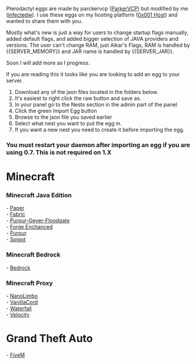 Pterodactyl eggs are made by parckervcp ([ParkerVCP](https://github.com/parkervcp/eggs)) but modified by me (<a href="https://infectedw.me">infectedw</a>). I use these eggs on my hosting platform ([0x001 Host](https://0x001.cloud)) and wanted to share them with you.

Mostly what's new is just a way for users to change startup flags manually, added default flags, and added bigger selection of JAVA providers and versions. The user can't change RAM, just Aikar's Flags, RAM is handled by {{SERVER_MEMORY}} and JAR name is handled by {{SERVER_JAR}}.

Soon I will add more as I progress.

If you are reading this it looks like you are looking to add an egg to your server.

1. Download any of the json files located in the folders below.
2. It's easiest to right click the raw button and save as.
3. In your panel go to the Nests section in the admin part of the panel
4. Click the green Import Egg button
5. Browse to the json file you saved earlier
6. Select what nest you want to put the egg in.
7. If you want a new nest you need to create it before importing the egg.

<h3>You must restart your daemon after importing an egg if you are using 0.7. This is not required on 1.X</h3>


<h1>Minecraft</h1>
<h3>Minecraft Java Edition</h3>
- <a href="https://github.com/infectedw/pterodactyl-eggs/blob/main/minecraft/egg-paper.json">Paper</a><br>
- <a href="https://github.com/infectedw/pterodactyl-eggs/blob/main/minecraft/egg-fabric.json">Fabric</a><br>
- <a href="https://github.com/infectedw/pterodactyl-eggs/blob/main/minecraft/egg-purpur-geysermc-floodgate.json">Purpur-Geyer-Floodgate</a><br>
- <a href="https://github.com/infectedw/pterodactyl-eggs/blob/main/minecraft/egg-forge.json">Forge Enchanced</a><br>
- <a href="https://github.com/infectedw/pterodactyl-eggs/blob/main/minecraft/egg-purpur.json">Purpur</a><br>
- <a href="https://github.com/infectedw/pterodactyl-eggs/blob/main/minecraft/egg-spigot.json">Spigot</a><br>
<h3>Minecraft Bedrock</h3>
- <a href="https://github.com/infectedw/pterodactyl-eggs/blob/main/minecraft/egg-bedrock.json">Bedrock</a><br>

<h3>Minecraft Proxy</h3>
- <a href="https://github.com/infectedw/pterodactyl-eggs/blob/main/minecraft/egg-nano-limbo.json">NanoLimbo</a><br>
- <a href="https://github.com/infectedw/pterodactyl-eggs/blob/main/minecraft/egg-vanilla-cord.json">VanillaCord</a><br>
- <a href="https://github.com/infectedw/pterodactyl-eggs/blob/main/minecraft/egg-waterall.json">Waterfall</a><br>
- <a href="https://github.com/infectedw/pterodactyl-eggs/blob/main/minecraft/egg-velocity.json">Velocity</a><br>

<h1>Grand Theft Auto</h1>
- <a href="https://github.com/infectedw/pterodactyl-eggs/blob/main/Grand%20Theft%20Auto/egg-five-m.json">FiveM</a><br>